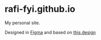 # rafi-fyi.github.io
My personal site.

Designed in [Figma](https://www.figma.com) and based on [this design](https://dribbble.com/shots/5636996-Findtickets)
